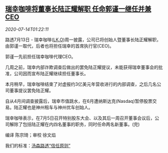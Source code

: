 <!--1594693406000-->
[瑞幸咖啡将董事长陆正耀解职 任命郭谨一继任并兼CEO](https://cn.reuters.com/article/luckin-coffee-ceo-guo-0714-idCNKCS24F044)
------

<div><i>2020-07-14T01:22:11</i></div><div class="StandardArticleBody_body"><p>路透7月13日 - 瑞幸咖啡(<span id="symbol_LK.O_0"><a href="//www.reuters.com/companies/LK.O">LK.O</a></span>)周一披露，公司已将创始人暨董事长陆正耀解职，由郭谨一取代，后者也将担任瑞幸的首席执行官(CEO)。 </p><p>郭谨一先前担任瑞幸咖啡代理CEO。 </p><p>几周之前，瑞幸内部诈欺调查后做出的罢免陆正耀提议，未能获得瑞幸董事会的批准，公司因而宣布陆正耀继续担任董事长。 </p><p>本月稍早，瑞幸咖啡结束了对虚报约3亿美元年营收进行的内部调查，之后几名公司董事提议罢免陆正耀。 </p><p>自从4月间调查披露后，瑞幸市值跳水，在6月遭纳斯达克(Nasdaq)暂停股票交易。陆正耀也是神州租车与神州优车创始人。 </p><p>瑞幸咖啡表示，在7月5日召开特别股东大会、以及其后一周召开董事会议后，公司解除了包括陆正耀在内四名董事的职务，同时任命两名新董事。(完) </p><div class="Attribution_container"><div class="Attribution_attribution"><p class="Attribution_content">编译 陈宗琦；审校 徐文焰 </p></div></div><div class="StandardArticleBody_trustBadgeContainer"><span class="StandardArticleBody_trustBadgeTitle">我们的标准：</span><span class="trustBadgeUrl"><a href="https://www.thomsonreuters.cn/content/dam/openweb/documents/pdf/china/brochures/about-us-1.pdf">汤森路透“信任原则”</a></span></div></div>
